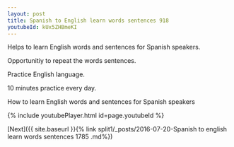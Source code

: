 ```yaml
---
layout: post
title: Spanish to English learn words sentences 918 
youtubeId: kUx5ZHBmeKI
---
```

 
 
Helps to learn English words and sentences for Spanish speakers.

Opportunitiy to repeat the words sentences. 

Practice English language. 
 
10 minutes practice every day. 
 
How to learn English words and sentences for Spanish speakers 
 
{% include youtubePlayer.html id=page.youtubeId %}
 
 
[Next]({{ site.baseurl }}{% link  split1/_posts/2016-07-20-Spanish to english learn words sentences 1785 .md%})
 
